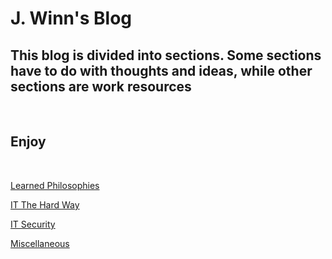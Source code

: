 # J. Winn's Blog

## This blog is divided into sections. Some sections have to do with thoughts and ideas, while other sections are work resources

<br>

## Enjoy

<br>

[Learned Philosophies](learned-philosophies.md)

[IT The Hard Way](it-the-hard-way.md)

[IT Security](it-security.md)

[Miscellaneous](miscellaneous.md)
